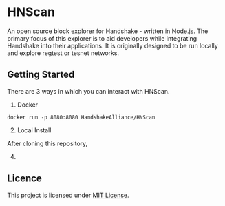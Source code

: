 # HNScan

An open source block explorer for Handshake - written in Node.js. The primary focus of this explorer is to aid developers while integrating Handshake into their applications.
It is originally designed to be run locally and explore regtest or tesnet networks.

## Getting Started

There are 3 ways in which you can interact with HNScan.

1. Docker

```
docker run -p 8080:8080 HandshakeAlliance/HNScan
```

2. Local Install

After cloning this repository,


4.


## Licence

This project is licensed under [MIT License](/LICENSE).
